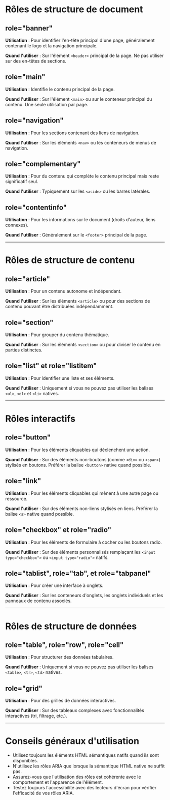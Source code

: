 # Rôles de structure de document

## role="banner"

**Utilisation** : Pour identifier l'en-tête principal d'une page, généralement contenant le logo et la navigation principale.

**Quand l'utiliser** : Sur l'élément `<header>` principal de la page. Ne pas utiliser sur des en-têtes de sections.

## role="main"

**Utilisation** : Identifie le contenu principal de la page.

**Quand l'utiliser** : Sur l'élément `<main>` ou sur le conteneur principal du contenu. Une seule utilisation par page.

## role="navigation"

**Utilisation** : Pour les sections contenant des liens de navigation.

**Quand l'utiliser** : Sur les éléments `<nav>` ou les conteneurs de menus de navigation.

## role="complementary"

**Utilisation** : Pour du contenu qui complète le contenu principal mais reste significatif seul.

**Quand l'utiliser** : Typiquement sur les `<aside>` ou les barres latérales.

## role="contentinfo"

**Utilisation** : Pour les informations sur le document (droits d'auteur, liens connexes).

**Quand l'utiliser** : Généralement sur le `<footer>` principal de la page.

---

# Rôles de structure de contenu

## role="article"

**Utilisation** : Pour un contenu autonome et indépendant.

**Quand l'utiliser** : Sur les éléments `<article>` ou pour des sections de contenu pouvant être distribuées indépendamment.

## role="section"

**Utilisation** : Pour grouper du contenu thématique.

**Quand l'utiliser** : Sur les éléments `<section>` ou pour diviser le contenu en parties distinctes.

## role="list" et role="listitem"

**Utilisation** : Pour identifier une liste et ses éléments.

**Quand l'utiliser** : Uniquement si vous ne pouvez pas utiliser les balises `<ul>`, `<ol>` et `<li>` natives.

---

# Rôles interactifs

## role="button"

**Utilisation** : Pour les éléments cliquables qui déclenchent une action.

**Quand l'utiliser** : Sur des éléments non-boutons (comme `<div>` ou `<span>`) stylisés en boutons. Préférer la balise `<button>` native quand possible.

## role="link"

**Utilisation** : Pour les éléments cliquables qui mènent à une autre page ou ressource.

**Quand l'utiliser** : Sur des éléments non-liens stylisés en liens. Préférer la balise `<a>` native quand possible.

## role="checkbox" et role="radio"

**Utilisation** : Pour les éléments de formulaire à cocher ou les boutons radio.

**Quand l'utiliser** : Sur des éléments personnalisés remplaçant les `<input type="checkbox">` ou `<input type="radio">` natifs.

## role="tablist", role="tab", et role="tabpanel"

**Utilisation** : Pour créer une interface à onglets.

**Quand l'utiliser** : Sur les conteneurs d'onglets, les onglets individuels et les panneaux de contenu associés.

---

# Rôles de structure de données

## role="table", role="row", role="cell"

**Utilisation** : Pour structurer des données tabulaires.

**Quand l'utiliser** : Uniquement si vous ne pouvez pas utiliser les balises `<table>`, `<tr>`, `<td>` natives.

## role="grid"

**Utilisation** : Pour des grilles de données interactives.

**Quand l'utiliser** : Sur des tableaux complexes avec fonctionnalités interactives (tri, filtrage, etc.).

---

# Conseils généraux d'utilisation

- Utilisez toujours les éléments HTML sémantiques natifs quand ils sont disponibles.
- N'utilisez les rôles ARIA que lorsque la sémantique HTML native ne suffit pas.
- Assurez-vous que l'utilisation des rôles est cohérente avec le comportement et l'apparence de l'élément.
- Testez toujours l'accessibilité avec des lecteurs d'écran pour vérifier l'efficacité de vos rôles ARIA.
